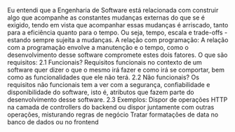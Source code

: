 Eu entendi que a Engenharia de Software está relacionada com construir algo que acompanhe as constantes mudanças externas do que se é exigido, tendo em vista que acompanhar essas mudanças é arriscado, tanto para a eficiência quanto para o tempo. Ou seja, tempo, escala e trade-offs - estando sempre sujeita a mudanças.
A relação com programação: A relação com a programação envolve a manutenção e o tempo, como o desenvolvimento desse software compromete estes dois fatores.
O que são requisitos:
2.1 Funcionais? Requisitos funcionais no contexto de um software quer dizer o que o mesmo irá fazer e como irá se comportar, bem como as funcionalidades que ele não terá.
2.2 Não funcionais? Os requisitos não funcionais tem a ver com a segurança, confiabilidade e disponibilidade do software, isto é, atributos que fazem parte do desenvolvimento desse software.
2.3 Exemplos:
Dispor de operações HTTP na camada de controllers do backend ou dispor juntamente com outras operações, misturando regras de negócio
Tratar formatações de data no banco de dados ou no frontend